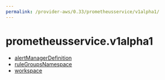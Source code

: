 ```yaml
---
permalink: /provider-aws/0.33/prometheusservice/v1alpha1/
---
```


# prometheusservice.v1alpha1



* [alertManagerDefinition](alertManagerDefinition.md)
* [ruleGroupsNamespace](ruleGroupsNamespace.md)
* [workspace](workspace.md)